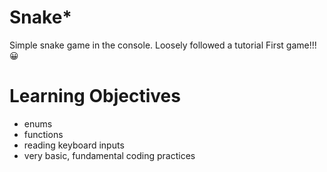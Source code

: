 # Snake* 
Simple snake game in the console.
Loosely followed a tutorial
First game!!! 😀

# Learning Objectives 
- enums
- functions
- reading keyboard inputs
- very basic, fundamental coding practices
